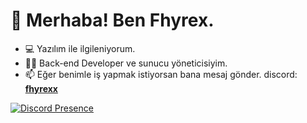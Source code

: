 <!--
:)
-->

<!DOCTYPE html>
<html>
<head>
</head>
<body>
<h1>🤘 Merhaba! Ben Fhyrex.</h1>
<ul>
<li>💻 Yazılım ile ilgileniyorum.</li>
<li>👨‍💻 Back-end Developer ve sunucu yöneticisiyim.</li>
<li>📫 Eğer benimle iş yapmak istiyorsan bana mesaj gönder. discord: <a href="https://discord.gg/2evpFX22TB"><b>fhyrexx</b></a></li>
</ul>

[![Discord Presence](https://lanyard.cnrad.dev/api/428188716641812481)](https://discord.com/users/846119647131598898)
</body>
</html>
